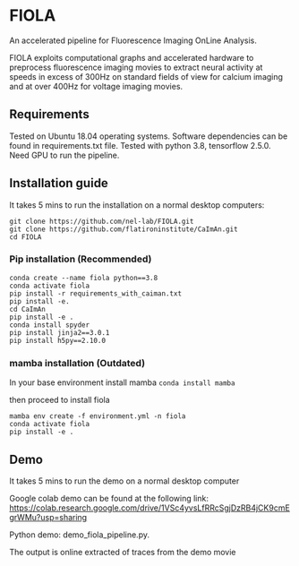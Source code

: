 # FIOLA
An accelerated pipeline for Fluorescence Imaging OnLine Analysis. 

FIOLA exploits computational graphs and accelerated hardware to preprocess fluorescence imaging movies to extract neural activity at speeds in excess of 300Hz on standard fields of view for calcium imaging and at over 400Hz for voltage imaging movies.

## Requirements
Tested on Ubuntu 18.04 operating systems. Software dependencies can be found in requirements.txt file. Tested with python 3.8, tensorflow 2.5.0. Need GPU to run the pipeline.

## Installation guide
It takes 5 mins to run the installation on a normal desktop computers:

```
git clone https://github.com/nel-lab/FIOLA.git
git clone https://github.com/flatironinstitute/CaImAn.git
cd FIOLA
```

### Pip installation (Recommended)
```
conda create --name fiola python==3.8
conda activate fiola
pip install -r requirements_with_caiman.txt
pip install -e.
cd CaImAn
pip install -e . 
conda install spyder
pip install jinja2==3.0.1
pip install h5py==2.10.0
```

### mamba installation (Outdated)
In your base environment install mamba
``` conda install mamba ```

then proceed to install fiola

``` 
mamba env create -f environment.yml -n fiola 
conda activate fiola
pip install -e . 
```

## Demo
It takes 5 mins to run the demo on a normal desktop computer

Google colab demo can be found at the following link: https://colab.research.google.com/drive/1VSc4yvsLfRRcSgjDzRB4jCK9cmEgrWMu?usp=sharing

Python demo: demo_fiola_pipeline.py. 

The output is online extracted of traces from the demo movie

